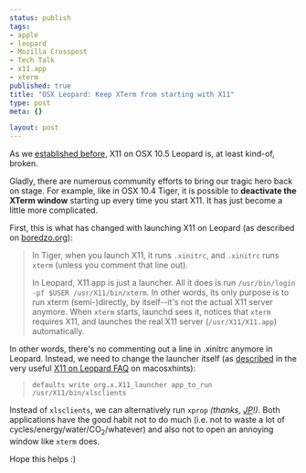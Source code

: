 ```yaml
--- 
status: publish
tags: 
- apple
- leopard
- Mozilla Crosspost
- Tech Talk
- x11.app
- xterm
published: true
title: "OSX Leopard: Keep XTerm from starting with X11"
type: post
meta: {}

layout: post
---
```

As we <a href="http://fredericiana.com/2007/11/11/osx-leopard-fixing-x11app-for-the-gimp/">established before</a>, X11 on OSX 10.5 Leopard is, at least kind-of, broken.

Gladly, there are numerous community efforts to bring our tragic hero back on stage. For example, like in OSX 10.4 Tiger, it is possible to <strong>deactivate the XTerm window</strong> starting up every time you start X11. It has just become a little more complicated.

First, this is what has changed with launching X11 on Leopard (as described on <a href="http://boredzo.org/blog/archives/2007-10-29/x11-on-leopard-is-broken">boredzo.org</a>):
<blockquote>In Tiger, when you launch X11, it runs <code>.xinitrc</code>, and <code>.xinitrc</code> runs <code>xterm</code> (unless you comment that line out).

In Leopard, X11.app is just a launcher. All it does is run <code>/usr/bin/login -pf $USER /usr/X11/bin/xterm</code>. In other words, its only purpose is to run xterm (semi-)directly, by itself--it's not the actual X11 server anymore. When <code>xterm</code> starts, launchd sees it, notices that <code>xterm</code> requires X11, and launches the real X11 server (<code>/usr/X11/X11.app</code>) automatically.</blockquote>

In other words, there's no commenting out a line in .xinitrc anymore in Leopard. Instead, we need to change the launcher itself (as <a href="http://forums.macosxhints.com/showpost.php?p=423872&postcount=36">described</a> in the very useful <a href="http://forums.macosxhints.com/showthread.php?t=80171">X11 on Leopard FAQ</a> on macosxhints):

<blockquote><code>defaults write org.x.X11_launcher app_to_run /usr/X11/bin/xlsclients</code></blockquote>

Instead of <code>xlsclients</code>, we can alternatively run <code>xprop</code> <em>(thanks, <a href="http://fredericiana.com/?p=1175&cp=1#comment-94534">JP</a>!)</em>. Both applications have the good habit not to do much (i.e. not to waste a lot of cycles/energy/water/CO<sub>2</sub>/whatever) and also not to open an annoying window like <code>xterm</code> does.

Hope this helps :)

